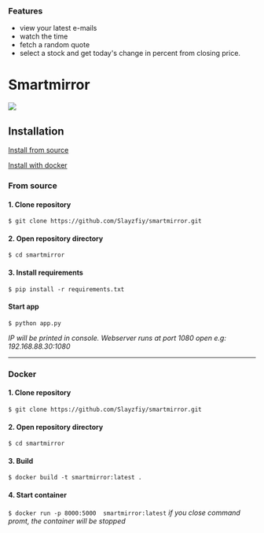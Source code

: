### Features

- view your latest e-mails
- watch the time
- fetch a random quote
- select a stock and get today's change in percent from closing price.



# Smartmirror

<img src="https://i.imgur.com/tLravU7.png">

## Installation
[Install from source](#from-source)

[Install with docker](#docker)

### From source
#### 1. Clone repository
`$ git clone https://github.com/Slayzfiy/smartmirror.git `
#### 2. Open repository directory
`$ cd smartmirror`
#### 3. Install requirements
`$ pip install -r requirements.txt`
#### Start app
`$ python app.py`

*IP will be printed in console. Webserver runs at port 1080
open e.g: 192.168.88.30:1080*

------------

### Docker 
#### 1. Clone repository
`$ git clone https://github.com/Slayzfiy/smartmirror.git `
#### 2. Open repository directory
`$ cd smartmirror`
#### 3. Build
`$ docker build -t smartmirror:latest . `
#### 4. Start container
`$ docker run -p 8000:5000  smartmirror:latest`
*if you close command promt, the container will be stopped*



